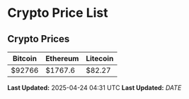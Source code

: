 # Crypto Price List

## Crypto Prices
| Bitcoin | Ethereum | Litecoin |
| ------- | -------- | -------- |
| $92766 | $1767.6 | $82.27 |
**Last Updated:** 2025-04-24 04:31 UTC
**Last Updated:** $DATE$
